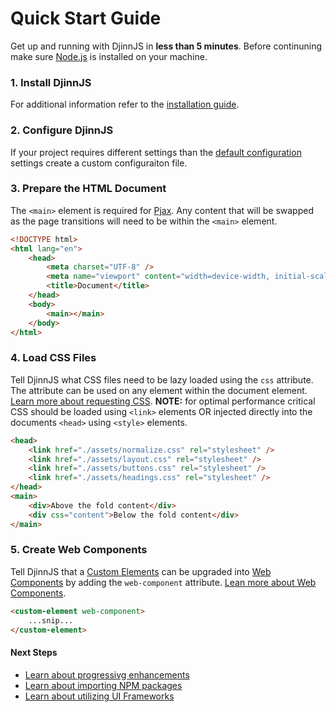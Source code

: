 # Quick Start Guide

Get up and running with DjinnJS in **less than 5 minutes**. Before continuning make sure [Node.js](https://nodejs.org/en/) is installed on your machine.

### 1. Install DjinnJS

For additional information refer to the [installation guide](/guides/installation).

### 2. Configure DjinnJS

If your project requires different settings than the [default configuration](/guides/configuration) settings create a custom configuraiton file.

### 3. Prepare the HTML Document

The `<main>` element is required for [Pjax](https://pjax.djinnjs.com/). Any content that will be swapped as the page transitions will need to be within the `<main>` element.

```html
<!DOCTYPE html>
<html lang="en">
    <head>
        <meta charset="UTF-8" />
        <meta name="viewport" content="width=device-width, initial-scale=1.0" />
        <title>Document</title>
    </head>
    <body>
        <main></main>
    </body>
</html>
```

### 4. Load CSS Files

Tell DjinnJS what CSS files need to be lazy loaded using the `css` attribute. The attribute can be used on any element within the document element. [Learn more about requesting CSS](/core/requesting-css). **NOTE:** for optimal performance critical CSS should be loaded using `<link>` elements OR injected directly into the documents `<head>` using `<style>` elements.

```html
<head>
    <link href="./assets/normalize.css" rel="stylesheet" />
    <link href="./assets/layout.css" rel="stylesheet" />
    <link href="./assets/buttons.css" rel="stylesheet" />
    <link href="./assets/headings.css" rel="stylesheet" />
</head>
<main>
    <div>Above the fold content</div>
    <div css="content">Below the fold content</div>
</main>
```

### 5. Create Web Components

Tell DjinnJS that a [Custom Elements](https://html.spec.whatwg.org/multipage/custom-elements.html) can be upgraded into [Web Components](https://www.webcomponents.org/introduction) by adding the `web-component` attribute. [Lean more about Web Components](/core/web-components).

```html
<custom-element web-component>
    ...snip...
</custom-element>
```

#### Next Steps

-   [Learn about progressivg enhancements](/core/progressivg-enhancements)
-   [Learn about importing NPM packages](/guides/adding-npm-packages)
-   [Learn about utilizing UI Frameworks](/guides/frameworks)
